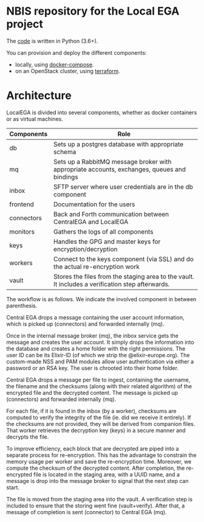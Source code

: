 # NBIS repository for the Local EGA project

The [code](./src) is written in Python (3.6+).

You can provision and deploy the different components:

* locally, using [docker-compose](./docker).
* on an OpenStack cluster, using [terraform](./terraform).

# Architecture

LocalEGA is divided into several components, whether as docker
containers or as virtual machines.

| Components | Role |
|------------|------|
| db         | Sets up a postgres database with appropriate schema |
| mq         | Sets up a RabbitMQ message broker with appropriate accounts, exchanges, queues and bindings |
| inbox      | SFTP server where user credentials are in the db component |
| frontend   | Documentation for the users |
| connectors | Back and Forth communication between CentralEGA and LocalEGA |
| monitors   | Gathers the logs of all components |
| keys       | Handles the GPG and master keys for encryption/decryption |
| workers    | Connect to the keys component (via SSL) and do the actual re-encryption work |
| vault      | Stores the files from the staging area to the vault. It includes a verification step afterwards. |

The workflow is as follows. We indicate the involved component in
between parenthesis.

Central EGA drops a message containing the user account information,
which is picked up (connectors) and forwarded internally (mq). 

Once in the internal message broker (mq), the inbox service gets the
message and creates the user account. It simply drops the information
into the database and creates a home folder with the right
permissions. The user ID can be its Elixir-ID (of which we strip the
@elixir-europe.org). The custom-made NSS and PAM modules allow user
authentication via either a password or an RSA key. The user is
chrooted into their home folder.

Central EGA drops a message per file to ingest, containing the
username, the filename and the checksums (along with their related
algorithm) of the encrypted file and the decrypted content. The
message is picked up (connectors) and forwarded internally (mq).

For each file, if it is found in the inbox (by a worker), checksums
are computed to verify the integrity of the file (ie. did we receive
it entirely). If the checksums are not provided, they will be derived
from companion files. That worker retrieves the decryption key (keys)
in a secure manner and decrypts the file.

To improve efficiency, each block that are decrypted are piped into a
separate process for re-encryption. This has the advantage to
constrain the memory usage per worker and save the re-encryption
time. Moreover, we compute the checksum of the decrypted
content. After completion, the re-encrypted file is located in the
staging area, with a UUID name, and a message is drop into the message
broker to signal that the next step can start.

The file is moved from the staging area into the vault. A verification
step is included to ensure that the storing went fine (vault+verify).
After that, a message of completion is sent (connector) to Central EGA
(mq).
